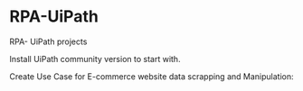 # RPA-UiPath
RPA- UiPath projects

Install UiPath community version to start with.

Create Use Case for E-commerce website data scrapping and Manipulation:
